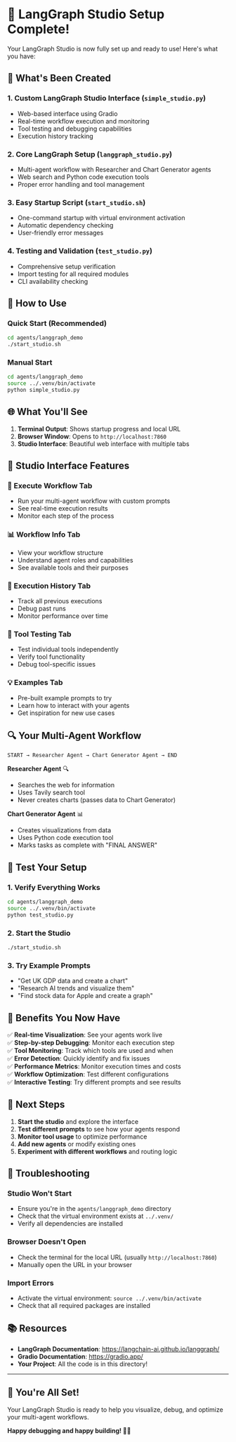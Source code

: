 # 🎉 LangGraph Studio Setup Complete!

Your LangGraph Studio is now fully set up and ready to use! Here's what you have:

## 🚀 What's Been Created

### 1. **Custom LangGraph Studio Interface** (`simple_studio.py`)
- Web-based interface using Gradio
- Real-time workflow execution and monitoring
- Tool testing and debugging capabilities
- Execution history tracking

### 2. **Core LangGraph Setup** (`langgraph_studio.py`)
- Multi-agent workflow with Researcher and Chart Generator agents
- Web search and Python code execution tools
- Proper error handling and tool management

### 3. **Easy Startup Script** (`start_studio.sh`)
- One-command startup with virtual environment activation
- Automatic dependency checking
- User-friendly error messages

### 4. **Testing and Validation** (`test_studio.py`)
- Comprehensive setup verification
- Import testing for all required modules
- CLI availability checking

## 🎯 How to Use

### **Quick Start (Recommended)**
```bash
cd agents/langgraph_demo
./start_studio.sh
```

### **Manual Start**
```bash
cd agents/langgraph_demo
source ../.venv/bin/activate
python simple_studio.py
```

## 🌐 What You'll See

1. **Terminal Output**: Shows startup progress and local URL
2. **Browser Window**: Opens to `http://localhost:7860`
3. **Studio Interface**: Beautiful web interface with multiple tabs

## 📱 Studio Interface Features

### **🎯 Execute Workflow Tab**
- Run your multi-agent workflow with custom prompts
- See real-time execution results
- Monitor each step of the process

### **📊 Workflow Info Tab**
- View your workflow structure
- Understand agent roles and capabilities
- See available tools and their purposes

### **📝 Execution History Tab**
- Track all previous executions
- Debug past runs
- Monitor performance over time

### **🧪 Tool Testing Tab**
- Test individual tools independently
- Verify tool functionality
- Debug tool-specific issues

### **💡 Examples Tab**
- Pre-built example prompts to try
- Learn how to interact with your agents
- Get inspiration for new use cases

## 🔍 Your Multi-Agent Workflow

```
START → Researcher Agent → Chart Generator Agent → END
```

**Researcher Agent** 🔍
- Searches the web for information
- Uses Tavily search tool
- Never creates charts (passes data to Chart Generator)

**Chart Generator Agent** 📊
- Creates visualizations from data
- Uses Python code execution tool
- Marks tasks as complete with "FINAL ANSWER"

## 🧪 Test Your Setup

### **1. Verify Everything Works**
```bash
cd agents/langgraph_demo
source ../.venv/bin/activate
python test_studio.py
```

### **2. Start the Studio**
```bash
./start_studio.sh
```

### **3. Try Example Prompts**
- "Get UK GDP data and create a chart"
- "Research AI trends and visualize them"
- "Find stock data for Apple and create a graph"

## 🎉 Benefits You Now Have

✅ **Real-time Visualization**: See your agents work live  
✅ **Step-by-step Debugging**: Monitor each execution step  
✅ **Tool Monitoring**: Track which tools are used and when  
✅ **Error Detection**: Quickly identify and fix issues  
✅ **Performance Metrics**: Monitor execution times and costs  
✅ **Workflow Optimization**: Test different configurations  
✅ **Interactive Testing**: Try different prompts and see results  

## 🚀 Next Steps

1. **Start the studio** and explore the interface
2. **Test different prompts** to see how your agents respond
3. **Monitor tool usage** to optimize performance
4. **Add new agents** or modify existing ones
5. **Experiment with different workflows** and routing logic

## 🔧 Troubleshooting

### **Studio Won't Start**
- Ensure you're in the `agents/langgraph_demo` directory
- Check that the virtual environment exists at `../.venv/`
- Verify all dependencies are installed

### **Browser Doesn't Open**
- Check the terminal for the local URL (usually `http://localhost:7860`)
- Manually open the URL in your browser

### **Import Errors**
- Activate the virtual environment: `source ../.venv/bin/activate`
- Check that all required packages are installed

## 📚 Resources

- **LangGraph Documentation**: https://langchain-ai.github.io/langgraph/
- **Gradio Documentation**: https://gradio.app/
- **Your Project**: All the code is in this directory!

---

## 🎯 **You're All Set!**

Your LangGraph Studio is ready to help you visualize, debug, and optimize your multi-agent workflows. 

**Happy debugging and happy building! 🚀✨**
